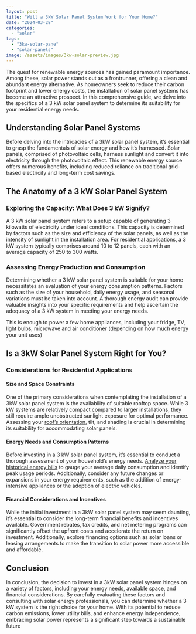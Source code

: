 ```yaml
---
layout: post
title: "Will a 3kW Solar Panel System Work for Your Home?"
date: "2024-03-28"
categories: 
  - "solar"
tags: 
  - "3kw-solar-pane"
  - "solar-panels"
image: /assets/images/3kw-solar-preview.jpg
---
```


The quest for renewable energy sources has gained paramount importance. Among these, solar power stands out as a frontrunner, offering a clean and abundant energy alternative. As homeowners seek to reduce their carbon footprint and lower energy costs, the installation of solar panel systems has become an attractive prospect. In this comprehensive guide, we delve into the specifics of a 3 kW solar panel system to determine its suitability for your residential energy needs.

## Understanding Solar Panel Systems

Before delving into the intricacies of a 3kW solar panel system, it’s essential to grasp the fundamentals of solar energy and how it’s harnessed. Solar panels, comprised of photovoltaic cells, harness sunlight and convert it into electricity through the photovoltaic effect. This renewable energy source offers numerous benefits, including reduced reliance on traditional grid-based electricity and long-term cost savings.

## The Anatomy of a 3 kW Solar Panel System

### Exploring the Capacity: What Does 3 kW Signify?

A 3 kW solar panel system refers to a setup capable of generating 3 kilowatts of electricity under ideal conditions. This capacity is determined by factors such as the size and efficiency of the solar panels, as well as the intensity of sunlight in the installation area. For residential applications, a 3 kW system typically comprises around 10 to 12 panels, each with an average capacity of 250 to 300 watts.

### Assessing Energy Production and Consumption

Determining whether a 3 kW solar panel system is suitable for your home necessitates an evaluation of your energy consumption patterns. Factors such as the size of your household, daily energy usage, and seasonal variations must be taken into account. A thorough energy audit can provide valuable insights into your specific requirements and help ascertain the adequacy of a 3 kW system in meeting your energy needs.

This is enough to power a few home appliances, including your fridge, TV, light bulbs, microwave and air conditioner (depending on how much energy your unit uses)

## Is a 3kW Solar Panel System Right for You?

### Considerations for Residential Applications

#### Size and Space Constraints

One of the primary considerations when contemplating the installation of a 3kW solar panel system is the availability of suitable rooftop space. While 3 kW systems are relatively compact compared to larger installations, they still require ample unobstructed sunlight exposure for optimal performance. Assessing your [roof’s orientation](/optimal-solar-angle/), tilt, and shading is crucial in determining its suitability for accommodating solar panels.

#### Energy Needs and Consumption Patterns

Before investing in a 3 kW solar panel system, it’s essential to conduct a thorough assessment of your household’s energy needs. [Analyze your historical energy bills](/solar-calculator/) to gauge your average daily consumption and identify peak usage periods. Additionally, consider any future changes or expansions in your energy requirements, such as the addition of energy-intensive appliances or the adoption of electric vehicles.

#### Financial Considerations and Incentives

While the initial investment in a 3kW solar panel system may seem daunting, it’s essential to consider the long-term financial benefits and incentives available. Government rebates, tax credits, and net metering programs can significantly offset the upfront costs and accelerate the return on investment. Additionally, explore financing options such as solar loans or leasing arrangements to make the transition to solar power more accessible and affordable.

## Conclusion

In conclusion, the decision to invest in a 3kW solar panel system hinges on a variety of factors, including your energy needs, available space, and financial considerations. By carefully evaluating these factors and consulting with solar energy professionals, you can determine whether a 3 kW system is the right choice for your home. With its potential to reduce carbon emissions, lower utility bills, and enhance energy independence, embracing solar power represents a significant step towards a sustainable future
